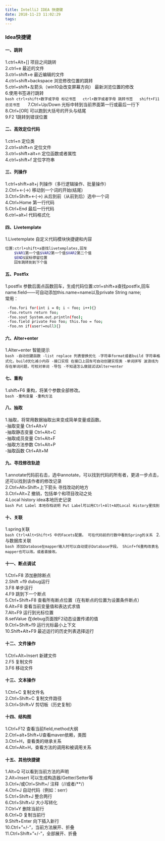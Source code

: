 ```yaml
---
title: IntelliJ IDEA 快捷键
date: 2018-11-23 11:02:29
tags: 
---
```

### Idea快捷键
#### 一、跳转
1.ctrl+Alt+[] 项目之间跳转  
2.ctrl+e 最近的文件  
3.ctrl+shift+e 最近编辑的文件  
4.ctrl+shift+backspace 浏览修改位置的跳转  
5.ctrl+shift+左箭头（win10会改变屏幕方向） 最新浏览位置的修改  
6.使用书签进行跳转  
    ```bash
    ctrl+shift+数字或字母 标记书签  
    ctrl+数字或者字母 跳转书签  
    shift+F11 总览书签  
    ```
7.Ctrl+Up/Down 光标中转到当前界面第一行或最后一行下  
8.Ctrl+[OR] 可以跑到大括号的开头与结尾  
9.F2 1跳转到错误位置  
<!-- more -->
#### 二、高效定位代码
1.ctrl+n 定位类  
2.ctrl+shift+n 定位文件  
3.ctrl+shift+alt+n 定位函数或者属性  
4.ctrl+shift+f 定位字符串  
#### 三、列操作
1.ctrl+shift+alt+j 列操作（多行逻辑操作、批量操作）  
2.Ctrl+←(→) 移动到一个词的开始(结尾)  
3.Ctrl+Shift+←(→) 从后到前（从前到后）选中一个词  
4.Ctrl+Home 第一行代码  
5.Ctrl+End 最后一行代码  
6.ctrl+alt+l 代码格式化  
#### 四、Livetemplate
1.Livetemplate 自定义代码模块快捷键和内容  
```bash
位置:ctrl+shift+a查找livetemplates,回车  
    $VAR1第一个值$VAR2第一个值$VAR2第二个值  
    $END$鼠标停留位置  
    回车跳转到到下个值
```
 
#### 五、Postfix
1.postfix 参数后面点函数回车，生成代码位置:ctrl+shift+a查找postfix,回车name.field——可自动添加this.name=name以及private String name;  
  常用：  
   ```bash
    -foo.fori for(int i = 0; i < foo; i++){}
    -foo.return return foo;
    -foo.sout System.out.println(foo);
    -foo.field private Foo foo; this.foo = foo;
    -foo.nn if(user!=null){}
   ```
#### 六、Alter+enter
1.Alter+enter 智能提示  
    ```bash
    -自动创建函数
    -list replace 列表替换优化
    -字符串format或者build 字符串格式化，build优化减小内存
    -接口实现 在接口上回车可自动创建实现类
    -单词拼写 波浪线为存在单词问题，可校对单词
    -导包
    -不知道怎么做就试试Alter+enter
    ```
#### 七、重构  
1.shift+F6 重构，将某个参数全部修改。  
    ```bash
    -重构变量
    -重构方法
    ```
#### 八、抽取  
1.抽取，将常用数据抽取出来变成简单变量或函数。  
    -抽取变量 Ctrl+Alt+V  
    -抽取静态变量 Ctrl+Alt+C  
    -抽取成员变量 Ctrl+Alt+F  
    -抽取方法参数 Ctrl+Alt+P  
    -抽取函数 Ctrl+Alt+M  
#### 九、寻找修改轨迹  
1.annotate代码前右击，选中annotate，可以找到代码的所有者，更进一步点击，还可以找到该作者的修改记录  
2.Ctrl+Alt+Shift+上下箭头 寻找改动的地方  
3.Ctrl+Alt+Z 撤销，包括单个和项目改动之处  
4.Local history idea本地历史记录  
    ```bash
    Put Label 本地存档说明
    Put Label可以用Ctrl+Alt+A的Local History里找到
    ```
#### 十、关联  
1.spring关联  
    ```bash
    Ctrl+Alt+Shift+S 中的Facets配置。
    可在代码前的行数中看到Spring的关系
    ```
2.与数据库关联  
    ```bash
    添加Database在mapper输入时可以自动提示Database字段。
    Shinf+f6重构改表名mapper也可以改。或者直接改。
    ```
#### 十一、断点调试  
1.Ctrl+F8 添加删除断点  
2.Shift +f9 dubug运行  
3.F8 单步运行  
4.F9 跳到下一个断点  
5.Ctrl+Shift+F8 查看所有断点位置（在有断点的位置为设置条件断点）  
6.Alt+F8 查看当前变量值和表达式求值  
7.Alt+F9 运行到光标位置  
8.setValue 在debug页面按F2动态设置传递的值  
9.Ctrl+Shift+f9 运行光标最小上下文  
10.Shift+Alt+F9 最近运行的历史列表选择运行  
#### 十二、文件操作  
1.Ctrl+Alt+Insert 新建文件  
2.F5 复制文件  
3.F6 移动文件  
#### 十三、文本操作  
1.Ctrl+C 复制文件名  
2.Ctrl+Shift+C 复制文件路径  
3.Ctrl+Shift+V 剪切板（历史复制）  
#### 十四、结构图  
1.Ctrl+F12 查看当前field,method大纲  
2.Ctrl+alt+Shift+U查看maven依赖，类图  
3.Ctrl+H，查看类的继承关系  
4.Ctrl+Alt+H，查看方法的调用和被调用关系  
#### 十五、其他快捷键  
1.Alt+Q 可以看到当前方法的声明  
2.Alt+Insert 可以生成构造器/Getter/Setter等  
3.Ctrl+/或Ctrl+Shift+/ 注释（//或者/**/）  
4.Ctrl+J 自动代码（例如：serr）  
5.Ctrl+Shift+J 整合两行  
6.Ctrl+Shift+U 大小写转化  
7.Ctrl+Y 删除当前行  
8.Ctrl+D 复制当前行  
9.Shift+Enter 向下插入新行  
10.Ctrl+”+/-”，当前方法展开、折叠  
11.Ctrl+Shift+”+/-”，全部展开、折叠